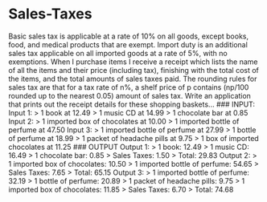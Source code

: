 # Sales-Taxes
Basic sales tax is applicable at a rate of 10% on all goods, except books, food, and medical products that are exempt. Import duty is an additional sales tax applicable on all imported goods at a rate of 5%, with no exemptions. When I purchase items I receive a receipt which lists the name of all the items and their price (including tax), finishing with the total cost of the items, and the total amounts of sales taxes paid. The rounding rules for sales tax are that for a tax rate of n%, a shelf price of p contains (np/100 rounded up to the nearest 0.05) amount of sales tax. Write an application that prints out the receipt details for these shopping baskets... ### INPUT: Input 1: > 1 book at 12.49 > 1 music CD at 14.99 > 1 chocolate bar at 0.85 Input 2: > 1 imported box of chocolates at 10.00 > 1 imported bottle of perfume at 47.50 Input 3: > 1 imported bottle of perfume at 27.99 > 1 bottle of perfume at 18.99 > 1 packet of headache pills at 9.75 > 1 box of imported chocolates at 11.25 ### OUTPUT Output 1: > 1 book: 12.49 > 1 music CD: 16.49 > 1 chocolate bar: 0.85 > Sales Taxes: 1.50 > Total: 29.83 Output 2: > 1 imported box of chocolates: 10.50 > 1 imported bottle of perfume: 54.65 > Sales Taxes: 7.65 > Total: 65.15 Output 3: > 1 imported bottle of perfume: 32.19 > 1 bottle of perfume: 20.89 > 1 packet of headache pills: 9.75 > 1 imported box of chocolates: 11.85 > Sales Taxes: 6.70 > Total: 74.68
